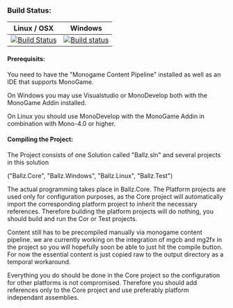 ### Build Status:
| Linux / OSX | Windows |
| ----- | ------- |
| [![Build Status](https://travis-ci.org/SpagAachen/Ballz.svg?branch=master)](https://travis-ci.org/SpagAachen/Ballz) | [![Build status](https://ci.appveyor.com/api/projects/status/exmgex28ay9v20k8/branch/master?svg=true)](https://ci.appveyor.com/project/LukasBoersma/ballz/branch/master) |

#### Prerequisits:
You need to have the "Monogame Content Pipeline" installed as well as an IDE that supports MonoGame.

On Windows you may use Visualstudio or MonoDevelop both with the MonoGame Addin installed. 

On Linux you should use MonoDevelop with the MonoGame Addin in combination with Mono-4.0 or higher.


#### Compiling the Project:
The Project consists of one Solution called "Ballz.sln" and several projects in this solution

("Ballz.Core", "Ballz.Windows", "Ballz.Linux", "Ballz.Test")

The actual programming takes place in Ballz.Core. The Platform projects are used only for configuration purposes, as the Core project will automatically import the corresponding platform project to inherit the necessary references. Therefore building the platform projects will do nothing, you should build and run the Cor or Test projects.

Content still has to be precompiled manually via monogame content pipeline. we are currently working on the integration of mgcb and mg2fx in the project so you will hopefully soon be able to just hit the compile button.
For now the essential content is just copied raw to the output directory as a temporal workaround.

Everything you do should be done in the Core project so the configuration for other platforms is not compromised. Therefore you should add references only to the Core project and use preferably platform independant assemblies.
